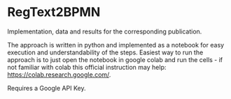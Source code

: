# RegText2BPMN

Implementation, data and results for the corresponding publication.

The approach is written in python and implemented as a notebook for easy execution and understandability of the steps.
Easiest way to run the approach is to just open the notebook in google colab and run the cells - if not familiar with colab this official instruction may help: https://colab.research.google.com/.

Requires a Google API Key.
